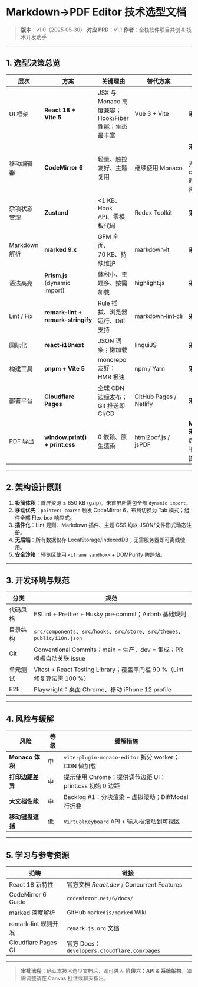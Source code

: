 # Markdown→PDF Editor 技术选型文档

> **版本**：v1.0（2025‑05‑30）
> **对应 PRD**：v1.1
> **作者**：全栈软件项目共创 & 技术开发助手

---

## 1. 选型决策总览

| 层次          | 方案                               | 关键理由                                            | 替代方案               | 结论                                 |
| ------------- | ---------------------------------- | --------------------------------------------------- | ---------------------- | ------------------------------------ |
| UI 框架       | **React 18 + Vite 5**              | JSX 与 Monaco 高度兼容；Hook/Fiber 性能；生态最丰富 | Vue 3 + Vite           | **采用**                             |
| 移动编辑器    | **CodeMirror 6**                   | 轻量、触控友好、主题复用                            | 继续使用 Monaco        | **采用**（指针为 coarse 时自动降级） |
| 杂项状态管理  | **Zustand**                        | <1 KB、Hook API、零模板代码                         | Redux Toolkit          | **采用**                             |
| Markdown 解析 | **marked 9.x**                     | GFM 全面、70 KB、持续维护                           | markdown‑it            | **采用**                             |
| 语法高亮      | **Prism.js** (dynamic import)      | 体积小、主题多、按需加载                            | highlight.js           | **采用**                             |
| Lint / Fix    | **remark‑lint + remark‑stringify** | Rule 插拔、浏览器运行、Diff 支持                    | markdown‑lint‑cli      | **采用**                             |
| 国际化        | **react‑i18next**                  | JSON 词条；懒加载                                   | linguiJS               | **采用**                             |
| 构建工具      | **pnpm + Vite 5**                  | monorepo 友好；HMR 极速                             | npm / Yarn             | **采用**                             |
| 部署平台      | **Cloudflare Pages**               | 全球 CDN 边缘发布；Git 推送即 CI/CD                 | GitHub Pages / Netlify | **采用**                             |
| PDF 导出      | **window\.print() + print.css**    | 0 依赖、原生渲染                                    | html2pdf.js / jsPDF    | **MVP 采用**；后续可平滑替换         |

---

## 2. 架构设计原则

1. **极简体积**：首屏资源 ≤ 650 KB (gzip)。未首屏所需包全部 `dynamic import`。
2. **移动优先**：`pointer: coarse` 触发 CodeMirror 6，布局切换为 Tab 模式；组件全部 Flex‑box 响应式。
3. **插件化**：Lint 规则、Markdown 插件、主题 CSS 均以 JSON/文件形式动态注册。
4. **无后端**：所有数据仅存 LocalStorage/IndexedDB；无需服务器即可离线使用。
5. **安全沙箱**：预览区使用 `<iframe sandbox>` + DOMPurify 防跨站。

---

## 3. 开发环境与规范

| 分类     | 规范                                                                         |
| -------- | ---------------------------------------------------------------------------- |
| 代码风格 | ESLint + Prettier + Husky pre‑commit；Airbnb 基础规则                        |
| 目录结构 | `src/components`、`src/hooks`、`src/store`、`src/themes`、`public/i18n.json` |
| Git      | Conventional Commits；main = 生产，dev = 集成；PR 模板自动关联 issue         |
| 单元测试 | Vitest + React Testing Library；覆盖率门槛 90 %（Lint 修复算法需 100 %）     |
| E2E      | Playwright：桌面 Chrome、移动 iPhone 12 profile                              |

---

## 4. 风险与缓解

| 风险             | 等级 | 缓解措施                                                |
| ---------------- | ---- | ------------------------------------------------------- |
| **Monaco 体积**  | 中   | `vite-plugin-monaco-editor` 拆分 worker；CDN 懒加载     |
| **打印边距差异** | 中   | 提示使用 Chrome；提供调节边距 UI；print.css 初始 0 边距 |
| **大文档性能**   | 中   | Backlog #1：分块渲染 + 虚拟滚动；DiffModal 行折叠       |
| **移动键盘遮挡** | 低   | `VirtualKeyboard` API + 输入框滚动到可视区              |

---

## 5. 学习与参考资源

| 范畴                 | 链接                                         |
| -------------------- | -------------------------------------------- |
| React 18 新特性      | 官方文档 _React.dev_ / Concurrent Features   |
| CodeMirror 6 Guide   | `codemirror.net/6/docs/`                     |
| marked 深度解析      | GitHub `markedjs/marked` Wiki                |
| remark‑lint 规则开发 | `remark.js.org` 文档                         |
| Cloudflare Pages CI  | 官方 Docs：`developers.cloudflare.com/pages` |

---

> **审批流程**：确认本技术选型文档后，即可进入 **阶段六：API & 系统架构**。如需调整请在 Canvas 批注或聊天指出。
